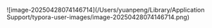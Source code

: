 ![image-20250428074146714](/Users/yuanpeng/Library/Application Support/typora-user-images/image-20250428074146714.png)